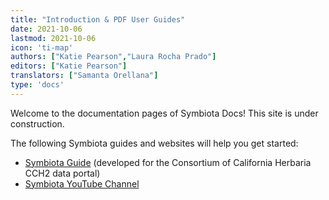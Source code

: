 ```yaml
---
title: "Introduction & PDF User Guides"
date: 2021-10-06
lastmod: 2021-10-06
icon: 'ti-map'
authors: ["Katie Pearson","Laura Rocha Prado"]
editors: ["Katie Pearson"]
translators: ["Samanta Orellana"]
type: 'docs'
---
```


Welcome to the documentation pages of Symbiota Docs! This site is under construction.

The following Symbiota guides and websites will help you get started:
* [Symbiota Guide](https://github.com/BioKIC/Symbiota-light/blob/master/docs/SymbiotaGuide_v5.pdf) (developed for the Consortium of California Herbaria CCH2 data portal)
* [Symbiota YouTube Channel](https://www.youtube.com/channel/UC7glMVLRnTA6ES3VTsci7iQ)
